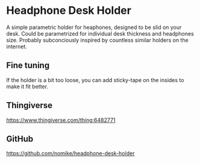 # Headphone Desk Holder

A simple parametric holder for heaphones, designed to be slid on your desk. Could be parametrized for individual desk thickness and headphones size.
Probably subconciously inspired by countless similar holders on the internet.

## Fine tuning

If the holder is a bit too loose, you can add sticky-tape on the insides to make it fit better.

## Thingiverse

https://www.thingiverse.com/thing:6482771

## GitHub

https://github.com/nomike/headphone-desk-holder